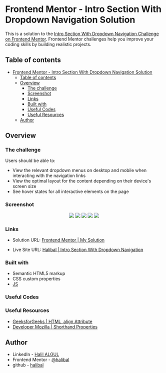 # Frontend Mentor - Intro Section With Dropdown Navigation Solution

This is a solution to the [Intro Section With Dropdown Navigation Challenge on Frontend Mentor](https://www.frontendmentor.io/challenges/ping-single-column-coming-soon-page-5cadd051fec04111f7b848da/hub/ping-single-column-coming-soon-page-rJk2e6BIc). Frontend Mentor challenges help you improve your coding skills by building realistic projects.

## Table of contents

- [Frontend Mentor - Intro Section With Dropdown Navigation Solution](#frontend-mentor---intro-section-with-dropdown-navigation-solution)
  - [Table of contents](#table-of-contents)
  - [Overview](#overview)
    - [The challenge](#the-challenge)
    - [Screenshot](#screenshot)
    - [Links](#links)
    - [Built with](#built-with)
    - [Useful Codes](#useful-codes)
    - [Useful Resources](#useful-resources)
  - [Author](#author)

## Overview

### The challenge

Users should be able to:

- View the relevant dropdown menus on desktop and mobile when interacting with the navigation links
- View the optimal layout for the content depending on their device's screen size
- See hover states for all interactive elements on the page

### Screenshot

<p align="center">
 <img src="./images/desktop-version.png">
 <img src="./images/desktop-version-active.png">
 <img src="./images/mobile-version.png">
 <img src="./images/mobile-version-opened.png">
 <img src="./images/mobile-version-expanded.png">
</p>

### Links

- Solution URL: [Frontend Mentor | My Solution](https://www.frontendmentor.io/solutions/stats-preview-card-component-with-html-css-rkxZxj58c)
  
- Live Site URL: [Halibal | Intro Section With Dropdown Navigation](https://halibal.github.io/frontendmentor-projects/Stats_Preview_Card_Component/index.html)

### Built with

- Semantic HTML5 markup
- CSS custom properties
- [JS](https://www.javascript.com)

### Useful Codes

### Useful Resources

- [GeeksforGeeks | HTML <img> align Attribute](https://www.geeksforgeeks.org/html-img-align-attribute/)
- [Developer Mozilla | Shorthand Properties](https://developer.mozilla.org/en-US/docs/Web/CSS/Shorthand_properties)

## Author

- LinkedIn - [Halil ALGUL](https://www.linkedin.com/in/halilagul/)
- Frontend Mentor - [@halibal](https://www.frontendmentor.io/profile/halibal)
- github - [halibal](https://github.com/halibal)
